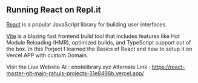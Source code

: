 ## Running React on Repl.it

[React](https://reactjs.org/) is a popular JavaScript library for building user interfaces.

[Vite](https://vitejs.dev/) is a blazing fast frontend build tool that includes features like Hot Module Reloading (HMR), optimized builds, and TypeScript support out of the box.
In this Porject I learned the Basics of React and how to setup it on Vercel APP with custom Domain.

Visit the Live Website At : enotelibrary.xyz
Alternate Link : https://react-master-git-main-rahuls-projects-31e8498b.vercel.app/
